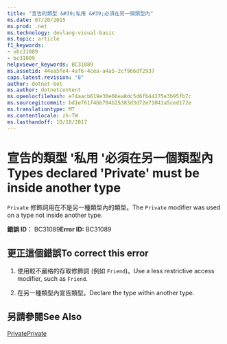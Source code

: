 ```yaml
---
title: "宣告的類型 &#39;私用 &#39;必須在另一個類型內"
ms.date: 07/20/2015
ms.prod: .net
ms.technology: devlang-visual-basic
ms.topic: article
f1_keywords:
- vbc31089
- bc31089
helpviewer_keywords: BC31089
ms.assetid: 44ea5fe4-4af6-4cea-a4a5-2cf966df2937
caps.latest.revision: "8"
author: dotnet-bot
ms.author: dotnetcontent
ms.openlocfilehash: e74aacb619e30e66ea8dc5d6fb44275e3b95fb7c
ms.sourcegitcommit: bd1ef61f4bb794b25383d3d72e71041a5ced172e
ms.translationtype: MT
ms.contentlocale: zh-TW
ms.lasthandoff: 10/18/2017
---
```

# <a name="types-declared-39private39-must-be-inside-another-type"></a><span data-ttu-id="05f13-102">宣告的類型 &#39;私用 &#39;必須在另一個類型內</span><span class="sxs-lookup"><span data-stu-id="05f13-102">Types declared &#39;Private&#39; must be inside another type</span></span>
<span data-ttu-id="05f13-103">`Private` 修飾詞用在不是另一種類型內的類型。</span><span class="sxs-lookup"><span data-stu-id="05f13-103">The `Private` modifier was used on a type not inside another type.</span></span>  
  
 <span data-ttu-id="05f13-104">**錯誤 ID︰** BC31089</span><span class="sxs-lookup"><span data-stu-id="05f13-104">**Error ID:** BC31089</span></span>  
  
## <a name="to-correct-this-error"></a><span data-ttu-id="05f13-105">更正這個錯誤</span><span class="sxs-lookup"><span data-stu-id="05f13-105">To correct this error</span></span>  
  
1.  <span data-ttu-id="05f13-106">使用較不嚴格的存取修飾詞 (例如 `Friend`)。</span><span class="sxs-lookup"><span data-stu-id="05f13-106">Use a less restrictive access modifier, such as `Friend`.</span></span>  
  
2.  <span data-ttu-id="05f13-107">在另一種類型內宣告類型。</span><span class="sxs-lookup"><span data-stu-id="05f13-107">Declare the type within another type.</span></span>  
  
## <a name="see-also"></a><span data-ttu-id="05f13-108">另請參閱</span><span class="sxs-lookup"><span data-stu-id="05f13-108">See Also</span></span>  
 [<span data-ttu-id="05f13-109">Private</span><span class="sxs-lookup"><span data-stu-id="05f13-109">Private</span></span>](../../visual-basic/language-reference/modifiers/private.md)
